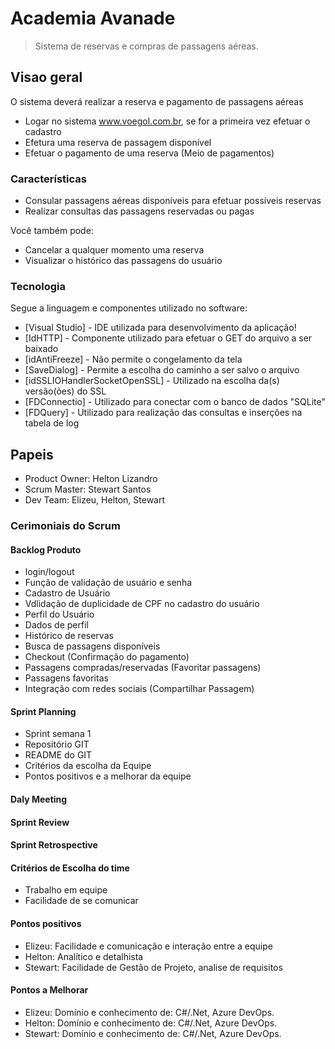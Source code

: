 # Academia Avanade
> Sistema de reservas e compras de passagens aéreas.

## Visao geral

O sistema deverá realizar a reserva e pagamento de passagens aéreas

  - Logar no sistema www.voegol.com.br, se for a primeira vez efetuar o cadastro
  - Efetura uma reserva de passagem disponível
  - Efetuar o pagamento de uma reserva (Meio de pagamentos)  

### Características

  - Consular passagens aéreas disponíveis para efetuar possíveis reservas
  - Realizar consultas das passagens reservadas ou pagas
  
Você também pode:
  - Cancelar a qualquer momento uma reserva
  - Visualizar o histórico das passagens do usuário  

### Tecnologia

Segue a linguagem e componentes utilizado no software:

* [Visual Studio] - IDE utilizada para desenvolvimento da aplicação!
* [IdHTTP] - Componente utilizado para efetuar o GET do arquivo a ser baixado
* [idAntiFreeze] - Não permite o congelamento da tela
* [SaveDialog] - Permite a escolha do caminho a ser salvo o arquivo
* [idSSLIOHandlerSocketOpenSSL] - Utilizado na escolha da(s) versão(ões) do SSL
* [FDConnectio] - Utilizado para conectar com o banco de dados "SQLite"
* [FDQuery] - Utilizado para realização das consultas e inserções na tabela de log

## Papeis
  - Product Owner: Helton Lizandro
  - Scrum Master: Stewart Santos
  - Dev Team: Elizeu, Helton, Stewart

### Cerimoniais do Scrum

#### Backlog Produto
  - login/logout
  - Função de validação de usuário e senha
  - Cadastro de Usuário
  - Vdlidação de duplicidade de CPF no cadastro do usuário
  - Perfil do Usuário
  - Dados de perfil
  - Histórico de reservas
  - Busca de passagens disponíveis
  - Checkout (Confirmação do pagamento)
  - Passagens compradas/reservadas (Favoritar passagens)
  - Passagens favoritas 
  - Integração com redes sociais (Compartilhar Passagem)

#### Sprint Planning
  - Sprint semana 1
  - Repositório GIT
  - README do GIT
  - Critérios da escolha da Equipe
  - Pontos positivos e a melhorar da equipe
  
#### Daly Meeting

#### Sprint Review

#### Sprint Retrospective
  

#### Critérios de Escolha do time
  - Trabalho em equipe
  - Facilidade de se comunicar  
  
#### Pontos positivos
  - Elizeu: Facilidade e comunicação e interação entre a equipe 
  - Helton: Analítico e detalhista
  - Stewart: Facilidade de Gestão de Projeto, analise de requisitos
  
#### Pontos a Melhorar  
  - Elizeu: Domínio e conhecimento de: C#/.Net, Azure DevOps.
  - Helton: Domínio e conhecimento de: C#/.Net, Azure DevOps.
  - Stewart: Domínio e conhecimento de: C#/.Net, Azure DevOps.

